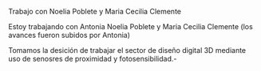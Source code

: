 Trabajo con Noelia Poblete y Maria Cecilia Clemente

Estoy trabajando con Antonia Noelia Poblete y Maria Cecilia Clemente
(los avances fueron subidos por Antonia)

Tomamos la desición de trabajar el sector de diseño digital 3D mediante uso de senosres de proximidad y fotosensibilidad.-

